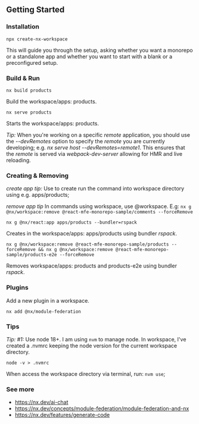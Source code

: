 ## Getting Started

### Installation
`npx create-nx-workspace`

This will guide you through the setup, asking whether you want a monorepo or a standalone app and whether you want to start with a blank or a preconfigured setup.

### Build & Run

```
nx build products
```

Build the workspace/apps: products.

```
nx serve products
```

Starts the workspace/apps: products.

_Tip:_ When you're working on a specific *remote* application, you should use the *--devRemotes* option to specify the *remote* you are currently developing; e.g. *nx serve host --devRemotes=remote1*. This ensures that the *remote* is served via *webpack-dev-server* allowing for HMR and live reloading.

### Creating & Removing

_create app tip:_ Use to create run the command into workspace directory using e.g. apps/products;

_remove app tip_ In commands using workspace, use @workspace. E.g: `nx g @nx/workspace:remove @react-mfe-monorepo-sample/comments --forceRemove`

```
nx g @nx/react:app apps/products --bundler=rspack
```

Creates in the workspace/apps: apps/products using bundler _rspack_.

```
nx g @nx/workspace:remove @react-mfe-monorepo-sample/products --forceRemove && nx g @nx/workspace:remove @react-mfe-monorepo-sample/products-e2e --forceRemove
```

Removes workspace/apps: products and products-e2e using bundler _rspack_.

### Plugins

Add a new plugin in a workspace.
```
nx add @nx/module-federation
```


### Tips

_Tip: #1:_ 
Use node 18+. I am using `nvm` to manage node. In workspace, I've created a .nvmrc keeping the node version for the current workspace directory.

``` 
node -v > .nvmrc
```

When access the workspace directory via terminal, run: `nvm use`;


### See more
- https://nx.dev/ai-chat
- https://nx.dev/concepts/module-federation/module-federation-and-nx
- https://nx.dev/features/generate-code



